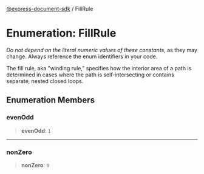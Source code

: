 [@express-document-sdk](../overview.md) / FillRule

# Enumeration: FillRule

<InlineAlert slots="text" variant="warning"/>

_Do not depend on the literal numeric values of these constants_, as they may change. Always reference the enum identifiers in your code.

The fill rule, aka "winding rule," specifies how the interior area of a path is determined in cases where the path is
self-intersecting or contains separate, nested closed loops.

## Enumeration Members

### evenOdd

> **evenOdd**: `1`

---

### nonZero

> **nonZero**: `0`
